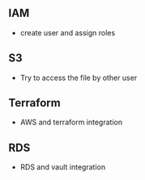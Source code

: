 ## IAM

- create user and assign roles

## S3

- Try to access the file by other user

## Terraform

- AWS and terraform integration

## RDS

- RDS and vault integration
